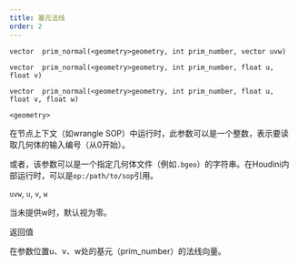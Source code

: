 ```yaml
---
title: 基元法线
order: 2
---
```

`vector  prim_normal(<geometry>geometry, int prim_number, vector uvw)`

`vector  prim_normal(<geometry>geometry, int prim_number, float u, float v)`

`vector  prim_normal(<geometry>geometry, int prim_number, float u, float v, float w)`

`<geometry>`

在节点上下文（如wrangle SOP）中运行时，此参数可以是一个整数，表示要读取几何体的输入编号（从0开始）。

或者，该参数可以是一个指定几何体文件（例如`.bgeo`）的字符串。在Houdini内部运行时，可以是`op:/path/to/sop`引用。

`uvw`, `u`, `v`, `w`

当未提供w时，默认视为零。

返回值

在参数位置u、v、w处的基元（prim_number）的法线向量。